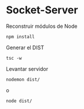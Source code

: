 # Socket-Server

Reconstruir módulos de Node
```
npm install
```
Generar el DIST
```
tsc -w
```

Levantar servidor

```
nodemon dist/
```
o

```
node dist/
```


